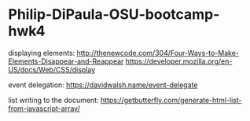 # Philip-DiPaula-OSU-bootcamp-hwk4


displaying elements:
http://thenewcode.com/304/Four-Ways-to-Make-Elements-Disappear-and-Reappear
https://developer.mozilla.org/en-US/docs/Web/CSS/display

event delegation:
https://davidwalsh.name/event-delegate

list writing to the document:
https://getbutterfly.com/generate-html-list-from-javascript-array/